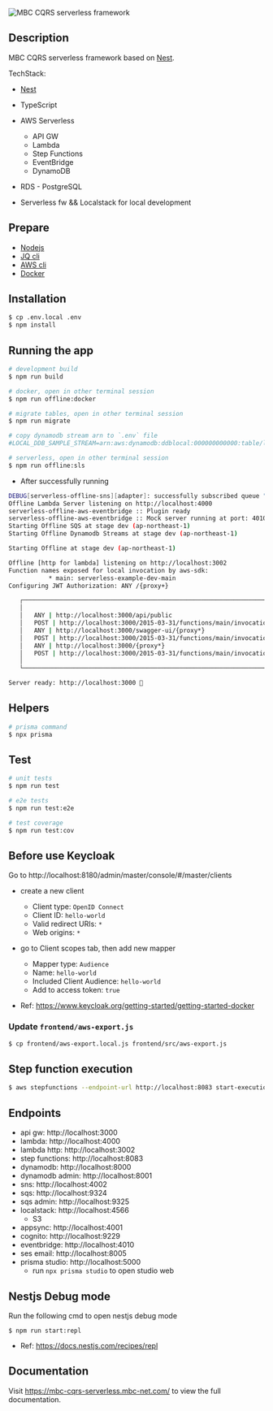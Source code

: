 ![MBC CQRS serverless framework](https://mbc-cqrs-serverless.mbc-net.com/img/mbc-cqrs-serverless.png)

## Description

MBC CQRS serverless framework based on [Nest](https://github.com/nestjs/nest).

TechStack:

- [Nest](https://github/nestjs/nest)
- TypeScript
- AWS Serverless

  - API GW
  - Lambda
  - Step Functions
  - EventBridge
  - DynamoDB

- RDS - PostgreSQL
- Serverless fw && Localstack for local development

## Prepare

- [Nodejs](https://nodejs.org/en/download)
- [JQ cli](https://jqlang.github.io/jq/download/)
- [AWS cli](https://docs.aws.amazon.com/cli/latest/userguide/getting-started-install.html)
- [Docker](https://docs.docker.com/engine/install/)

## Installation

```bash
$ cp .env.local .env
$ npm install
```

## Running the app

```bash
# development build
$ npm run build

# docker, open in other terminal session
$ npm run offline:docker

# migrate tables, open in other terminal session
$ npm run migrate

# copy dynamodb stream arn to `.env` file
#LOCAL_DDB_SAMPLE_STREAM=arn:aws:dynamodb:ddblocal:000000000000:table/local-test-cli-sample-command/stream/2025-01-14T12:05:57.881

# serverless, open in other terminal session
$ npm run offline:sls
```

- After successfully running

```bash
DEBUG[serverless-offline-sns][adapter]: successfully subscribed queue "http://localhost:9324/101010101010/notification-queue" to topic: "arn:aws:sns:ap-northeast-1:101010101010:CqrsSnsTopic"
Offline Lambda Server listening on http://localhost:4000
serverless-offline-aws-eventbridge :: Plugin ready
serverless-offline-aws-eventbridge :: Mock server running at port: 4010
Starting Offline SQS at stage dev (ap-northeast-1)
Starting Offline Dynamodb Streams at stage dev (ap-northeast-1)

Starting Offline at stage dev (ap-northeast-1)

Offline [http for lambda] listening on http://localhost:3002
Function names exposed for local invocation by aws-sdk:
           * main: serverless-example-dev-main
Configuring JWT Authorization: ANY /{proxy+}

   ┌────────────────────────────────────────────────────────────────────────┐
   │                                                                        │
   │   ANY | http://localhost:3000/api/public                               │
   │   POST | http://localhost:3000/2015-03-31/functions/main/invocations   │
   │   ANY | http://localhost:3000/swagger-ui/{proxy*}                      │
   │   POST | http://localhost:3000/2015-03-31/functions/main/invocations   │
   │   ANY | http://localhost:3000/{proxy*}                                 │
   │   POST | http://localhost:3000/2015-03-31/functions/main/invocations   │
   │                                                                        │
   └────────────────────────────────────────────────────────────────────────┘

Server ready: http://localhost:3000 🚀

```

## Helpers

```bash
# prisma command
$ npx prisma
```

## Test

```bash
# unit tests
$ npm run test

# e2e tests
$ npm run test:e2e

# test coverage
$ npm run test:cov
```

## Before use Keycloak

Go to http://localhost:8180/admin/master/console/#/master/clients

- create a new client

  - Client type: `OpenID Connect`
  - Client ID: `hello-world`
  - Valid redirect URIs: `*`
  - Web origins: `*`

- go to Client scopes tab, then add new mapper

  - Mapper type: `Audience`
  - Name: `hello-world`
  - Included Client Audience: `hello-world`
  - Add to access token: `true`

- Ref: https://www.keycloak.org/getting-started/getting-started-docker

### Update `frontend/aws-export.js`

```bash
$ cp frontend/aws-export.local.js frontend/src/aws-export.js
```

## Step function execution

```bash
$ aws stepfunctions --endpoint-url http://localhost:8083 start-execution --state-machine-arn arn:aws:states:ap-northeast-1:101010101010:stateMachine:foo1
```

## Endpoints

- api gw: http://localhost:3000
- lambda: http://localhost:4000
- lambda http: http://localhost:3002
- step functions: http://localhost:8083
- dynamodb: http://localhost:8000
- dynamodb admin: http://localhost:8001
- sns: http://localhost:4002
- sqs: http://localhost:9324
- sqs admin: http://localhost:9325
- localstack: http://localhost:4566
  - S3
- appsync: http://localhost:4001
- cognito: http://localhost:9229
- eventbridge: http://localhost:4010
- ses email: http://localhost:8005
- prisma studio: http://localhost:5000
  - run `npx prisma studio` to open studio web

## Nestjs Debug mode

Run the following cmd to open nestjs debug mode

```
$ npm run start:repl
```

- Ref: https://docs.nestjs.com/recipes/repl

## Documentation

Visit https://mbc-cqrs-serverless.mbc-net.com/ to view the full documentation.
